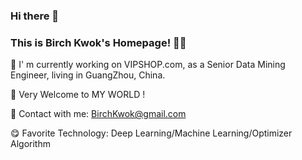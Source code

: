 ### Hi there 👋  
### This is Birch Kwok's Homepage! 👨‍💻


🔭  I' m currently working on VIPSHOP.com,  as a Senior Data Mining Engineer,  living in GuangZhou,  China.

👏 Very Welcome to MY WORLD ! 

📨 Contact with me:  BirchKwok@gmail.com

😋 Favorite Technology:  Deep Learning/Machine Learning/Optimizer Algorithm

